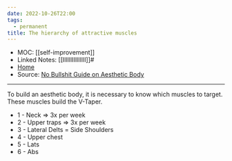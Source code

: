 ```yaml
---
date: 2022-10-26T22:00
tags:
  - permanent
title: The hierarchy of attractive muscles
---
```

- MOC: [[self-improvement]]
- Linked Notes: [[IllIllIIlIIlIIl]]#
- [Home](https://misudashi.ga/)
- Source: [No Bullshit Guide on Aesthetic Body](https://www.youtube.com/watch?v=uILhdYr_UDs)
----------
To build an aesthetic body, it is necessary to know which muscles to target. These muscles build the V-Taper.

- 1 - Neck  => 3x per week
- 2 - Upper traps => 3x per week
- 3 - Lateral Delts = Side Shoulders
- 4 - Upper chest
- 5 - Lats
- 6 - Abs